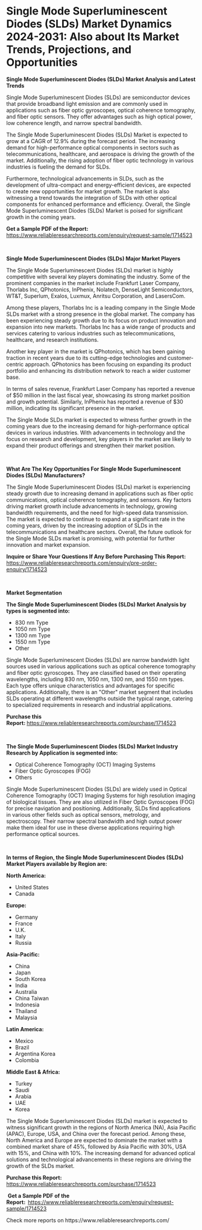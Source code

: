 <p><h1>Single Mode Superluminescent Diodes (SLDs) Market Dynamics 2024-2031: Also about Its Market Trends, Projections, and Opportunities</h1></p><p><strong>Single Mode Superluminescent Diodes (SLDs) Market Analysis and Latest Trends</strong></p>
<p><p>Single Mode Superluminescent Diodes (SLDs) are semiconductor devices that provide broadband light emission and are commonly used in applications such as fiber optic gyroscopes, optical coherence tomography, and fiber optic sensors. They offer advantages such as high optical power, low coherence length, and narrow spectral bandwidth.</p><p>The Single Mode Superluminescent Diodes (SLDs) Market is expected to grow at a CAGR of 12.9% during the forecast period. The increasing demand for high-performance optical components in sectors such as telecommunications, healthcare, and aerospace is driving the growth of the market. Additionally, the rising adoption of fiber optic technology in various industries is fueling the demand for SLDs.</p><p>Furthermore, technological advancements in SLDs, such as the development of ultra-compact and energy-efficient devices, are expected to create new opportunities for market growth. The market is also witnessing a trend towards the integration of SLDs with other optical components for enhanced performance and efficiency. Overall, the Single Mode Superluminescent Diodes (SLDs) Market is poised for significant growth in the coming years.</p></p>
<p><strong>Get a Sample PDF of the Report:&nbsp;</strong> <a href="https://www.reliableresearchreports.com/enquiry/request-sample/1714523">https://www.reliableresearchreports.com/enquiry/request-sample/1714523</a></p>
<p>&nbsp;</p>
<p><strong>Single Mode Superluminescent Diodes (SLDs) Major Market Players</strong></p>
<p><p>The Single Mode Superluminescent Diodes (SLDs) market is highly competitive with several key players dominating the industry. Some of the prominent companies in the market include Frankfurt Laser Company, Thorlabs Inc, QPhotonics, InPhenix, Nolatech, DenseLight Semiconductors, WT&T, Superlum, Exalos, Luxmux, Anritsu Corporation, and LasersCom.</p><p>Among these players, Thorlabs Inc is a leading company in the Single Mode SLDs market with a strong presence in the global market. The company has been experiencing steady growth due to its focus on product innovation and expansion into new markets. Thorlabs Inc has a wide range of products and services catering to various industries such as telecommunications, healthcare, and research institutions.</p><p>Another key player in the market is QPhotonics, which has been gaining traction in recent years due to its cutting-edge technologies and customer-centric approach. QPhotonics has been focusing on expanding its product portfolio and enhancing its distribution network to reach a wider customer base.</p><p>In terms of sales revenue, Frankfurt Laser Company has reported a revenue of $50 million in the last fiscal year, showcasing its strong market position and growth potential. Similarly, InPhenix has reported a revenue of $30 million, indicating its significant presence in the market.</p><p>The Single Mode SLDs market is expected to witness further growth in the coming years due to the increasing demand for high-performance optical devices in various industries. With advancements in technology and the focus on research and development, key players in the market are likely to expand their product offerings and strengthen their market position.</p></p>
<p>&nbsp;</p>
<p><strong>What Are The Key Opportunities For Single Mode Superluminescent Diodes (SLDs) Manufacturers?</strong></p>
<p><p>The Single Mode Superluminescent Diodes (SLDs) market is experiencing steady growth due to increasing demand in applications such as fiber optic communications, optical coherence tomography, and sensors. Key factors driving market growth include advancements in technology, growing bandwidth requirements, and the need for high-speed data transmission. The market is expected to continue to expand at a significant rate in the coming years, driven by the increasing adoption of SLDs in the telecommunications and healthcare sectors. Overall, the future outlook for the Single Mode SLDs market is promising, with potential for further innovation and market expansion.</p></p>
<p><strong>Inquire or Share Your Questions If Any Before Purchasing This Report:</strong> <a href="https://www.reliableresearchreports.com/enquiry/pre-order-enquiry/1714523">https://www.reliableresearchreports.com/enquiry/pre-order-enquiry/1714523</a></p>
<p>&nbsp;</p>
<p><strong>Market Segmentation</strong></p>
<p><strong>The Single Mode Superluminescent Diodes (SLDs) Market Analysis by types is segmented into:</strong></p>
<p><ul><li>830 nm Type</li><li>1050 nm Type</li><li>1300 nm Type</li><li>1550 nm Type</li><li>Other</li></ul></p>
<p><p>Single Mode Superluminescent Diodes (SLDs) are narrow bandwidth light sources used in various applications such as optical coherence tomography and fiber optic gyroscopes. They are classified based on their operating wavelengths, including 830 nm, 1050 nm, 1300 nm, and 1550 nm types. Each type offers unique characteristics and advantages for specific applications. Additionally, there is an "Other" market segment that includes SLDs operating at different wavelengths outside the typical range, catering to specialized requirements in research and industrial applications.</p></p>
<p><strong>Purchase this Report:&nbsp;</strong><a href="https://www.reliableresearchreports.com/purchase/1714523">https://www.reliableresearchreports.com/purchase/1714523</a></p>
<p>&nbsp;</p>
<p><strong>The Single Mode Superluminescent Diodes (SLDs) Market Industry Research by Application is segmented into:</strong></p>
<p><ul><li>Optical Coherence Tomography (OCT) Imaging Systems</li><li>Fiber Optic Gyroscopes (FOG)</li><li>Others</li></ul></p>
<p><p>Single Mode Superluminescent Diodes (SLDs) are widely used in Optical Coherence Tomography (OCT) Imaging Systems for high resolution imaging of biological tissues. They are also utilized in Fiber Optic Gyroscopes (FOG) for precise navigation and positioning. Additionally, SLDs find applications in various other fields such as optical sensors, metrology, and spectroscopy. Their narrow spectral bandwidth and high output power make them ideal for use in these diverse applications requiring high performance optical sources.</p></p>
<p>&nbsp;</p>
<p><strong>In terms of Region, the Single Mode Superluminescent Diodes (SLDs) Market Players available by Region are:</strong></p>
<p>
    <p> <strong> North America: </strong>
        <ul>
            <li>United States</li>
            <li>Canada</li>
        </ul>
        </p> 
    <p> <strong> Europe: </strong>
        <ul>
            <li>Germany</li>
            <li>France</li>
            <li>U.K.</li>
            <li>Italy</li>
            <li>Russia</li>
        </ul>
        </p> 
    <p> <strong> Asia-Pacific: </strong>
        <ul>
            <li>China</li>
            <li>Japan</li>
            <li>South Korea</li>
            <li>India</li>
            <li>Australia</li>
            <li>China Taiwan</li>
            <li>Indonesia</li>
            <li>Thailand</li>
            <li>Malaysia</li>
        </ul>
        </p> 
    <p> <strong> Latin America: </strong>
        <ul>
            <li>Mexico</li>
            <li>Brazil</li>
            <li>Argentina Korea</li>
            <li>Colombia</li>
        </ul>
        </p> 
    <p> <strong> Middle East & Africa: </strong>
        <ul>
            <li>Turkey</li>
            <li>Saudi</li>
            <li>Arabia</li>
            <li>UAE</li>
            <li>Korea</li>
        </ul>
    </p>
    </p>
<p><p>The Single Mode Superluminescent Diodes (SLDs) market is expected to witness significant growth in the regions of North America (NA), Asia Pacific (APAC), Europe, USA, and China over the forecast period. Among these, North America and Europe are expected to dominate the market with a combined market share of 45%, followed by Asia Pacific with 30%, USA with 15%, and China with 10%. The increasing demand for advanced optical solutions and technological advancements in these regions are driving the growth of the SLDs market.</p></p>
<p><strong>Purchase this Report: </strong><a href="https://www.reliableresearchreports.com/purchase/1714523">https://www.reliableresearchreports.com/purchase/1714523</a></p>
<p>&nbsp;<strong>Get a Sample PDF of the Report:&nbsp;&nbsp;</strong><a href="https://www.reliableresearchreports.com/enquiry/request-sample/1714523">https://www.reliableresearchreports.com/enquiry/request-sample/1714523</a></p>
<p><strong></strong></p>
<p>Check more reports on https://www.reliableresearchreports.com/</p>